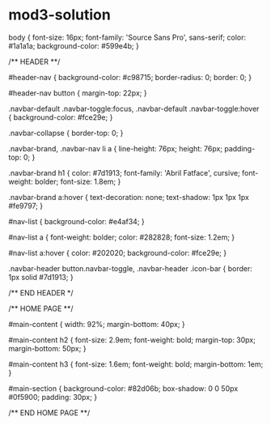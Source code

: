 # mod3-solution

body {
    font-size: 16px;
    font-family: 'Source Sans Pro', sans-serif;
    color: #1a1a1a;
    background-color: #599e4b;
}


/** HEADER **/

#header-nav {
    background-color: #c98715;
    border-radius: 0;
    border: 0;
}

#header-nav button {
    margin-top: 22px;
}

.navbar-default .navbar-toggle:focus, .navbar-default .navbar-toggle:hover {
    background-color: #fce29e;
}

.navbar-collapse {
    border-top: 0;
}

.navbar-brand, .navbar-nav li a {
    line-height: 76px;
    height: 76px;
    padding-top: 0;
}

.navbar-brand h1 {
    color: #7d1913;
    font-family: 'Abril Fatface', cursive;
    font-weight: bolder;
    font-size: 1.8em;
}

.navbar-brand a:hover {
    text-decoration: none;
    text-shadow: 1px 1px 1px #fe9797;
}

#nav-list {
    background-color: #e4af34;
}

#nav-list a {
    font-weight: bolder;
    color: #282828;
    font-size: 1.2em;
}

#nav-list a:hover {
    color: #202020;
    background-color: #fce29e;
}

.navbar-header button.navbar-toggle, .navbar-header .icon-bar {
    border: 1px solid #7d1913;
}


/** END HEADER */


/** HOME PAGE **/

#main-content {
    width: 92%;
    margin-bottom: 40px;
}

#main-content h2 {
    font-size: 2.9em;
    font-weight: bold;
    margin-top: 30px;
    margin-bottom: 50px;
}

#main-content h3 {
    font-size: 1.6em;
    font-weight: bold;
    margin-bottom: 1em;
}

#main-section {
    background-color: #82d06b;
    box-shadow: 0 0 50px #0f5900;
    padding: 30px;
}

/** END HOME PAGE **/
